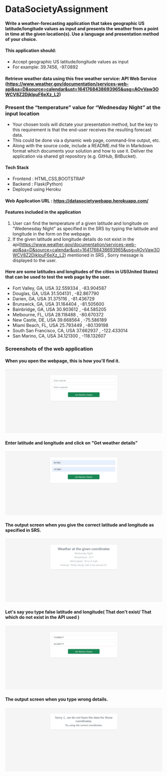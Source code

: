 # DataSocietyAssignment

#### Write a weather-forecasting application that takes geographic US latitude/longitude values as input and presents the weather from a point in time at the given location(s). Use a language and presentation method of your choice.

#### This application should:
- Accept geographic US latitude/longitude values as input
- For example: 39.7456, -97.0892

#### Retrieve weather data using this free weather service: API Web Service (https://www.weather.gov/documentation/services-web-api&sa=D&source=calendar&ust=1641768438693965&usg=AOvVaw3OWCV8Z2DjkIpuF6eXz_L2)

### Present the “temperature” value for “Wednesday Night” at the input location

- Your chosen tools will dictate your presentation method, but the key to this requirement is that the end-user receives the resulting forecast data. 
- This could be done via a dynamic web page, command-line output, etc.
- Along with the source code, include a README.md file in Markdown format which documents your solution and how to use it. Deliver the application via shared git repository (e.g. GitHub, BitBucket).

#### Tech Stack 
- Frontend : HTML,CSS,BOOTSTRAP
- Backend : Flask(Python)
- Deployed using Heroku

#### Web Application URL : https://datasocietywebapp.herokuapp.com/

#### Features included in the application

1) User can find the temperature of a given latitude and longitude on "Wedenesday Night" as specified in the SRS by typing the latitude and longitude in the form on the webpage.
3) If the given latitude and longitude details do not exist in the api(https://www.weather.gov/documentation/services-web-api&sa=D&source=calendar&ust=1641768438693965&usg=AOvVaw3OWCV8Z2DjkIpuF6eXz_L2) mentioned in SRS , Sorry message is displayed to the user.

#### Here are some latitudes and longitudes of the cities in US(United States) that can be used to test the web page by the user.

- Fort Valley, GA, USA              32.559334 , -83.904587
- Douglas, GA, USA                  31.504131 , -82.867790
- Darien, GA, USA                   31.375116 , -81.436729
- Brunswick, GA, USA                31.164404 , -81.505600
- Bainbridge, GA, USA               30.903612 , -84.585205
- Melbourne, FL, USA                28.118488 , -80.670372
- New Castle, DE, USA               39.668564 , -75.586189
- Miami Beach, FL, USA              25.793449 , -80.139198
- South San Francisco, CA, USA      37.662937 , -122.433014
- San Marino, CA, USA               34.121300 , -118.132607

### Screenshots of the web application

#### When you open the webpage, this is how you'll find it.

![firstpage](/images/firstpage.PNG)

#### Enter latitude and longitude and click on "Get weather details"

![secondpage](/images/secondpage.PNG)

#### The output screen when you give the correct latitude and longitude as specified in SRS.

![thirdpage](/images/thirdpage.PNG)

#### Let's say you type false latitude and longitude( That don't exist/ That which do not exist in the API used )

![wrong details](/images/wrongdetails.PNG)

#### The output screen when you type wrong details.

![ifwrong](/images/ifwrong.PNG)



